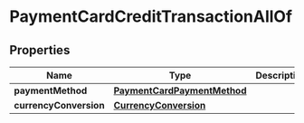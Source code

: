 

# PaymentCardCreditTransactionAllOf

## Properties

Name | Type | Description | Notes
------------ | ------------- | ------------- | -------------
**paymentMethod** | [**PaymentCardPaymentMethod**](PaymentCardPaymentMethod.md) |  | 
**currencyConversion** | [**CurrencyConversion**](CurrencyConversion.md) |  |  [optional]



